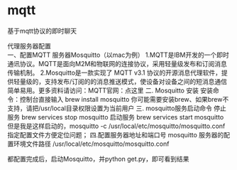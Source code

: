 # mqtt
基于mqtt协议的即时聊天

代理服务器配置<br>
一、配置MQTT 服务器Mosquitto（以mac为例）
    1.MQTT是IBM开发的一个即时通讯协议。MQTT是面向M2M和物联网的连接协议，采用轻量级发布和订阅消息传输机制。
    2.Mosquitto是一款实现了 MQTT v3.1 协议的开源消息代理软件，提供轻量级的，支持发布/订阅的的消息推送模式，使设备对设备之间的短消息通信简单易用。更多资料请访问：MQTT官网：点这里
二. Mosquitto 安装
    安装命令：控制台直接输入 brew install mosquitto
    你可能需要安装brew、如果brew不支持，请把/usr/local目录权限设置为当前用户
三. mosquitto服务启动命令
    停止服务  brew services stop mosquitto
    启动服务  brew services start mosquitto
    但是我是这样启动的，mosquitto -c /usr/local/etc/mosquitto/mosquitto.conf指定配置文件方便定位问题；
四.配置服务器地址和端口号
    mosquitto 服务器的配置环境文件路径 /usr/local/etc/mosquitto/mosquitto.conf
    
都配置完成后，启动Mosquitto，并python get.py，即可看到结果
